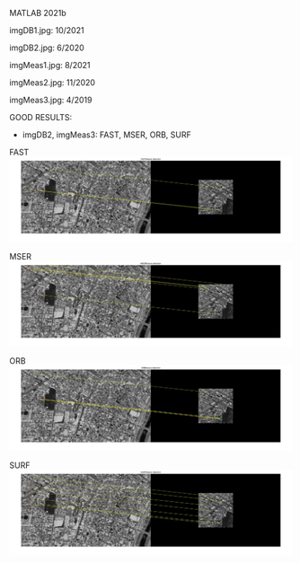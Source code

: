 MATLAB 2021b

imgDB1.jpg: 10/2021

imgDB2.jpg: 6/2020

imgMeas1.jpg: 8/2021

imgMeas2.jpg: 11/2020

imgMeas3.jpg: 4/2019

GOOD RESULTS:
  - imgDB2, imgMeas3: FAST, MSER, ORB, SURF

FAST
<img src="img/good_results_FAST.jpg">

MSER
<img src="img/good_results_MSER.jpg">

ORB
<img src="img/good_results_ORB.jpg">

SURF
<img src="img/good_results_SURF.jpg">
